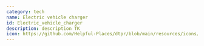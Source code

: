 ```yaml
---
category: tech
name: Electric vehicle charger
id: Electric_vehicle_charger
description: d﻿escription TK
icon: https://github.com/Helpful-Places/dtpr/blob/main/resources/icons/storage/cloud-3rdparty.svg
---
```


